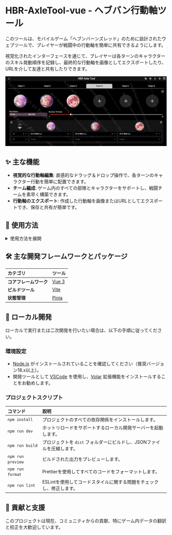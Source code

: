 # HBR-AxleTool-vue - ヘブバン行動軸ツール

このツールは、モバイルゲーム「ヘブンバーンズレッド」のために設計されたウェブツールで、プレイヤーが戦闘中の行動軸を簡単に共有できるようにします。

視覚化されたインターフェースを通じて、プレイヤーは各ターンのキャラクターのスキル発動順序を記録し、最終的な行動軸を画像としてエクスポートしたり、URLを介して友達と共有したりできます。

![プロジェクトプレビュー](/image/preview.png)

## ✨ 主な機能

- **視覚的な行動軸編集**: 直感的なドラッグ＆ドロップ操作で、各ターンのキャラクター行動を簡単に配置できます。
- **チーム編成**: ゲーム内のすべての部隊とキャラクターをサポートし、戦闘チームを素早く構築できます。
- **行動軸のエクスポート**: 作成した行動軸を画像またはURLとしてエクスポートでき、保存と共有が簡単です。

## 📖 使用方法

<details>
<summary>使用方法を展開</summary>

1.  **チーム編集**:

    - キャラクター選択画面で、チーム、キャラクター、スタイルを順番に選択します。
      ![キャラクター選択](/image/select_char.png)
    - ドラッグ＆ドロップで自由に位置を並べ替えることができます。
      ![ドラッグ](/image/select_char_drag&drop.gif)

2.  **行動軸編集**:

    - ターン、OD、スキル選択、ターゲットを編集できます。
      ![行動軸](/image/axle.png)
    - 軸の順序を入れ替えたり、ドラッグ＆ドロップでキャラクターの位置を自由に並べ替えたりできます。
      ![ドラッグ](/image/axle.gif)

3.  **共有とエクスポート**:

    - ウェブページ右上の ![行動軸アイコン](/src/assets/custom-icon/table.svg) をクリックすると、完全な行動軸が表示されます。
    - クリックすると、左上に3つのボタンが表示されます: フィルター、画像ダウンロード、共有
      - ![フィルター](/src/assets/custom-icon/filter-on.svg)**フィルター**: 表示したい部分を自由に選択できます。
      - ![共有](/src/assets/custom-icon/share.svg)**共有**: 現在のチームと行動軸の設定を含むリンクが生成されます。他の人はリンクを開いてあなたの行動軸を見ることができます。リンクの有効期限は60日間です。
      - ![ダウンロード](/src/assets/custom-icon/download.svg)**画像ダウンロード**: 行動軸全体を画像に変換します。

4.  **画像アップロード**

    - ウェブページ左上の ![アップロードアイコン](/src/assets/custom-icon/upload.svg) を介して画像をアップロードし、データを読み込むことができます。
      ![アップロード](/image/upload.gif)

5.  **その他の機能**:
    - ![設定アイコン](/src/assets/custom-icon/setting.svg)**設定**: 設定メニューで、スキル言語を調整できます。
      - 繁体字中国語
      - 日本語
      - 簡体字中国語（国際版）
      - 簡体字中国語（Bilibili版）
    - ![スキルオプション更新アイコン](/src/assets/custom-icon/update.svg)**スキルオプション更新**: スキルオプションはキャラクター選択時に設定されます。将来新しいスキルが追加された場合、このボタンを使用して、現在選択されているチームのすべてのキャラクターのスキルオプションを自動的に更新できます。

</details>

## 🛠️ 主な開発フレームワークとパッケージ

| カテゴリ         | ツール                              |
| :--------------- | :-------------------------------- |
| **コアフレームワーク** | [Vue 3](https://vuejs.org/)       |
| **ビルドツール**   | [Vite](https://vitejs.dev/)       |
| **状態管理**     | [Pinia](https://pinia.vuejs.org/) |

## 🚀 ローカル開発

ローカルで実行または二次開発を行いたい場合は、以下の手順に従ってください。

### **環境設定**

- [Node.js](https://nodejs.org/) がインストールされていることを確認してください（推奨バージョン18.x以上）。
- 開発ツールとして [VSCode](https://code.visualstudio.com/) を使用し、[Volar](https://marketplace.visualstudio.com/items?itemName=Vue.volar) 拡張機能をインストールすることをお勧めします。

### **プロジェクトスクリプト**

| コマンド           | 説明                                    |
| :---------------- | :-------------------------------------- |
| `npm install`     | プロジェクトのすべての依存関係をインストールします。 |
| `npm run dev`     | ホットリロードをサポートするローカル開発サーバーを起動します。 |
| `npm run build`   | プロジェクトを `dist` フォルダーにビルドし、JSONファイルを圧縮します。 |
| `npm run preview` | ビルドされた出力をプレビューします。    |
| `npm run format`  | Prettierを使用してすべてのコードをフォーマットします。 |
| `npm run lint`    | ESLintを使用してコードスタイルに関する問題をチェックし、修正します。 |

## 🤝 貢献と支援

このプロジェクトは現在、コミュニティからの貢献、特にゲーム内データの翻訳と校正を大歓迎しています。
